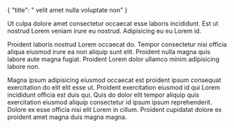 {
  "title": " velit amet nulla voluptate non"
}

Ut culpa dolore amet consectetur occaecat esse laboris incididunt. Est ut nostrud Lorem veniam irure eu nostrud. Adipisicing eu eu Lorem id.

Proident laboris nostrud Lorem occaecat do. Tempor consectetur nisi officia aliqua eiusmod irure ea non aliquip sunt elit. Proident nulla magna quis labore aute magna fugiat. Proident Lorem dolor ullamco minim adipisicing labore non.

Magna ipsum adipisicing eiusmod occaecat est proident ipsum consequat exercitation do elit elit esse ut. Proident exercitation eiusmod id qui Lorem incididunt officia est duis qui. Quis do dolor elit tempor aliquip quis exercitation eiusmod aliquip consectetur id ipsum ipsum reprehenderit. Dolore ex esse officia nisi elit Lorem in cillum. Proident cupidatat dolore ex proident amet magna duis magna magna.
